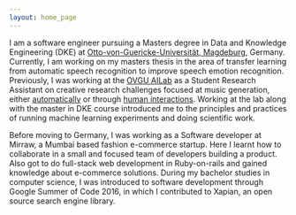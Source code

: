 ```yaml
---
layout: home_page
---
```


I am a software engineer pursuing a Masters degree in Data and Knowledge Engineering (DKE) at [Otto-von-Guericke-Universität, Magdeburg][ovgu], Germany. Currently, I am working on my masters thesis in the area of transfer learning from automatic speech recognition to improve speech emotion recognition. Previously, I was working at the [OVGU AILab][ailab] as a Student Research Assistant on creative research challenges focused at music generation, either [automatically][automatic] or through [human interactions][beatwire]. Working at the lab along with the master in DKE course introduced me to the principles and practices of running machine learning experiments and doing scientific work.

Before moving to Germany, I was working as a Software developer at Mirraw, a Mumbai based fashion e-commerce startup. Here I learnt how to collaborate in a small and focused team of developers building a product. Also got to do full-stack web development in Ruby-on-rails and gained knowledge about e-commerce solutions. During my bachelor studies in computer science, I was introduced to software development through Google Summer of Code 2016, in which I contributed to Xapian, an open source search engine library. 

[ovgu]: https://www.ovgu.de/
[ailab]: https://ai.ovgu.de/
[automatic]: https://richhiey.github.io/posts/generating-irish-double-jigs-with-deep-learning/
[beatwire]: https://www.aisongcontest.com/participants/beatwire-2021